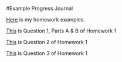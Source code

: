 #Example Progress Journal

[Here](example_homework_0.html) is my homework examples. 

[This](ETM58d_homework1.html) is Question 1, Parts A & B of Homework 1

[This](ETM58d_homework1_q2.html) is Question 2 of Homework 1

[This](ETM58d_homework1_q3.html) is Question 3 of Homework 1
